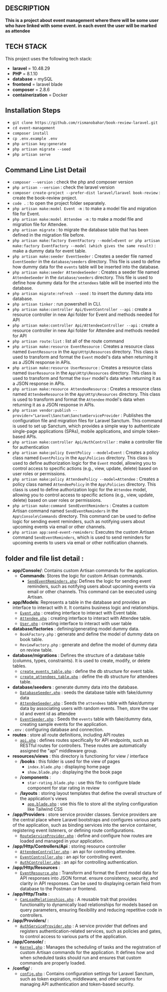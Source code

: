 ## DESCRIPTION

**This is a project about event management where there will be some user who have linked with some event. in each event the user will be marked as attendee**

## TECH STACK

This project uses the following tech stack:
- **laravel** = 10.48.29
- **PHP** = 8.1.10
- **database** = mySQL
- **frontend** = laravel blade
- **composer** = 2.8.6
- **containerization** = Docker

## Installation Steps
                               
- `git clone https://github.com/rismanobahar/book-review-laravel.git`
- `cd event-management`
- `composer install`
- `cp .env.example .env`
- `php artisan key:generate`
- `php artisan migrate --seed`
- `php artisan serve`

## Command Line List Detail

- `composer --version` : check the php and composer version
- `php artisan --version` : check the laravel version
- `composer create-project --prefer-dist laravel/laravel book-review` : create the book-review project.
- `code .` : to open the project folder separately.
- `php artisan make:model Event -m` : to make a model file and migration file for Event.
- `php artisan make:model Attendee -m` : to make a model file and migration file for Attendee.
- `php artisan migrate` : to migrate the database table that has been defined in the migration file before.
- `php artisan make:factory EventFactory --model=Event or php artisan make:factory EventFactory --model (which gives the same result)` : make a dummy data for event table.
- `php artisan make:seeder EventSeeder` : Creates a seeder file named `EventSeeder` in the `database/seeders` directory. This file is used to define how dummy data for the `events` table will be inserted into the database.
- `php artisan make:seeder AttendeeSeeder` : Creates a seeder file named `AttendeeSeeder` in the `database/seeders` directory. This file is used to define how dummy data for the `attendees` table will be inserted into the database.
- `php artisan migrate:refresh --seed` : to insert the dummy data into database.
- `php artisan tinker` : run powershell in CLI.
- `php artisan make:controller Api/EventController --api` : create a resource controller in new Api folder for Event and methods needed for API
- `php artisan make:controller Api/AttendeeController --api` : create a resource controller in new Api folder for Attendee and methods needed for API
- `php artisan route:list` : list all of the route command
- `php artisan make:resource EventResource` : Creates a resource class named
`EventResource` in the `App\Http\Resources` directory. This class is used to transform and format the `Event` model's data when returning it as a JSON response in APIs.
- `php artisan make:resource UserResource` : Creates a resource class named
`UserResource` in the `App\Http\Resources` directory. This class is used to transform and format the `User` model's data when returning it as a JSON response in APIs.
- `php artisan make:resource AttendeeResource` : Creates a resource class named
`AttendeeResource` in the `App\Http\Resources` directory. This class is used to transform and format the `Attendee` model's data when returning it as a JSON response in APIs.
- `php artisan vendor:publish --provider="Laravel\Sanctum\SanctumServiceProvider` : Publishes the configuration file and migration files for Laravel Sanctum. This command is used to set up Sanctum, which provides a simple way to authenticate single-page applications (SPAs), mobile applications, and simple token-based APIs.
- `php artisan make:controller Api/AuthController` : make a controller file for authentication
- `php artisan make:policy EventPolicy --model=Event` : Creates a policy class named `EventPolicy` in the `App\Policies` directory. This class is used to define authorization logic for the `Event` model, allowing you to control access to specific actions (e.g., view, update, delete) based on user roles or permissions.
- `php artisan make:policy AttendeePolicy --model=Attendee` : Creates a policy class named `AttendeePolicy` in the `App\Policies` directory. This class is used to define authorization logic for the `Attendee` model, allowing you to control access to specific actions (e.g., view, update, delete) based on user roles or permissions.
- `php artisan make:command SendEventReminders` : Creates a custom Artisan command named `SendEventReminders` in the `App\Console\Commands` directory. This command can be used to define logic for sending event reminders, such as notifying users about upcoming events via email or other channels.
- `php artisan app:send-event-reminders`: Executes the custom Artisan command `SendEventReminders`, which is used to send reminders for upcoming events to users via email or other notification channels.

## folder and file list detail : 

- **app/Console/**: Contains custom Artisan commands for the application.
    - **Commands**: Stores the logic for custom Artisan commands.
        - [`SendEventReminders.php`](/app/Console/Commands/SendEventReminders.php): Defines the logic for sending event reminders, such as notifying users about upcoming events via email or other channels. This command can be executed using Artisan.
- **app/Models**: Represents a table in the database and provides an interface to interact with it. It contains business logic and relationships.
    - [`Event.php`](/app/Models/Event.php) : creating interface to interact with Event table.
    - [`Attendee.php`](/app/Models/Attendee.php) : creating interface to interact with Attendee table.
    - [`User.php`](/app/Models/User.php) : creating interface to interact with user table
- **database/factories** : defining/generating model dummy data.
    - `BookFactory.php` :  generate and define the model of dummy data on book table.
    - `ReviewFactory.php` : generate and define the model of dummy data on review table.
- **database/migrations** : Defines the structure of a database table (columns, types, constraints). It is used to create, modify, or delete tables.
    - [`create_events_table.php`](/database/migrations/2025_04_03_103429_create_events_table.php) : define the db structure for event table.
    - [`create_attendees_table.php`](/database/migrations/2025_04_03_103448_create_attendees_table.php) : define the db structure for attendees table.
- **database/seeders** : generate dummy data into the database.
    - [`DatabaseSeeder.php`](/database/seeders/DatabaseSeeder.php) : seeds the database table with fake/dummy data
    - [`AttendeeSeeder.php`](/database/seeders/AttendeeSeeder.php) : Seeds the `attendees` table with fake/dummy data by associating users with random events. Then, store the user id and event id as attendee
    - [`EventSeeder.php`](/database/seeders/EventSeeder.php) : Seeds the `events` table with fake/dummy data, creating sample events for the application.
- `.env` : configuring database and connection.
- **routes** : store all route definitions, including API routes
    - [`api.php`](/routes/api.php) : defines routes specifically for API endpoints, such as RESTful routes for controllers. These routes are automatically assigned the "api" middleware group.
- **resources/views** : this directory is functioning for view / interface
    - **/books** : this folder is used for the view of pages
        - `index.blade.php` : displaying home page
        - `show.blade.php` : displaying the the book page
    - **/components** : 
        - `star-rating.blade.php` : use this file to configure blade component for star rating in review 
    - **/layouts** : storing layout templates that define the overall structure of the application's views
        - [`app.blade.php`](/resources/views/) : use this file to store all the styling configuration like Tailwind CSS
- **/app/Providers** : store service provider classes.  Service providers are the central place where Laravel bootstraps and configures various parts of the application, such as binding services into the service container, registering event listeners, or defining route configurations.
    - [`RouteServiceProvider.php`](/app/Providers/RouteServiceProvider.php) : define and configure how routes are loaded and managed in your application.
- **/app/Http/Controllers/Api** : storing resource controller
    - [`AttendeeController.php`](/app/Http/Controllers/Api/AttendeeController.php) :  an api for controlling attendee.
    - [`EventController.php`](/app/Http/Controllers/Api/EventController.php) : an api for controlling event.
    - [`AuthController.php`](/app/Http/Controllers/Api/AuthController.php) : an api for controlling authentication.
- **/app/Http/Resources** : 
    - [`EventResource.php`](/app/Http/Resources/EventResource.php) : Transform and format the Event model data for API responses into JSON format. ensure consistency, security, and clarity in API responses. Can be used to displaying certain field from database to the Postman or frontend.
- **/app/Http/Traits** : 
    - [`CanLoadRelationships.php`](/app/Http/Traits/CanLoadRelationships.php) : A reusable trait that provides functionality to dynamically load relationships for models based on query parameters, ensuring flexibility and reducing repetitive code in controllers. 
- **/app/Providers/** :
    - [`AuthServiceProvider.php`](/app/Providers/AuthServiceProvider.php) : A service provider that defines and registers authentication-related services, such as policies and gates, to control access to various parts of the application.
- **/app/Console/** :
    - [`Kernel.php`](/app/Console/Kernel.php) : Manages the scheduling of tasks and the registration of custom Artisan commands for the application. It defines how and when scheduled tasks should run and ensures that custom commands are properly loaded.
- **/config/** : 
    - [`config.php`](/config/sanctum.php) : Contains configuration settings for Laravel Sanctum, such as token expiration, middleware, and other options for managing API authentication and token-based security.
